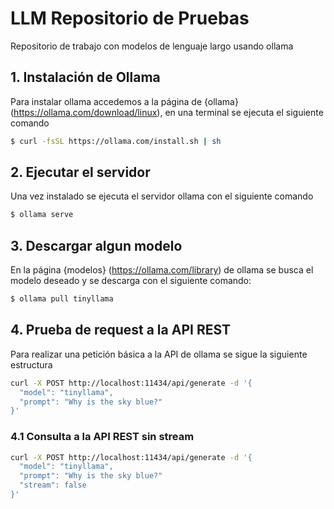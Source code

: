 # LLM Repositorio de Pruebas
Repositorio de trabajo con modelos de lenguaje largo usando ollama

## 1. Instalación de Ollama

Para instalar ollama accedemos a la página de {ollama} (https://ollama.com/download/linux), en una terminal se ejecuta el siguiente comando 

````bash
$ curl -fsSL https://ollama.com/install.sh | sh
````

## 2. Ejecutar el servidor

Una vez instalado se ejecuta el servidor ollama con el siguiente comando

````bash
$ ollama serve
````

## 3. Descargar algun modelo

En la página {modelos} (https://ollama.com/library) de ollama se busca el modelo deseado y se descarga con el siguiente comando:

````bash
$ ollama pull tinyllama
````

## 4. Prueba de request a la API REST

Para realizar una petición básica a la API de ollama se sigue la siguiente estructura

````bash
curl -X POST http://localhost:11434/api/generate -d '{
  "model": "tinyllama",
  "prompt": "Why is the sky blue?"
}'
````

### 4.1 Consulta a la API REST sin stream

````bash
curl -X POST http://localhost:11434/api/generate -d '{
  "model": "tinyllama",
  "prompt": "Why is the sky blue?"
  "stream": false
}' 






